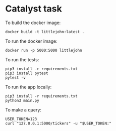 # Catalyst task

To build the docker image:

```
docker build -t littlejohn:latest .
```

To run the docker image:

```
docker run -p 5000:5000 littlejohn
```

To run the tests:

```
pip3 install -r requirements.txt
pip3 install pytest
pytest -v
```

To run the app locally:

```
pip3 install -r requirements.txt
python3 main.py
```

To make a query:

```
USER_TOKEN=123
curl "127.0.0.1:5000/tickers" -u "$USER_TOKEN:"
```
